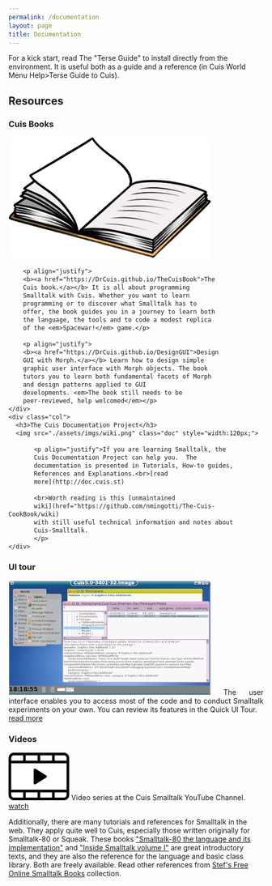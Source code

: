 ```yaml
---
permalink: /documentation
layout: page
title: Documentation
---
```


For a kick start, read The "Terse Guide" to install directly from the
environment. It is useful both as a guide and a reference (in Cuis
World Menu Help>Terse Guide to Cuis).


## Resources

<div class="row">
	<div class="col">
		<h3>Cuis Books</h3>
		<img src="./assets/imgs/book.png" class="doc">
		
		<p align="justify">
		<b><a href="https://DrCuis.github.io/TheCuisBook">The
		Cuis book.</a></b> It is all about programming
		Smalltalk with Cuis. Whether you want to learn
		programming or to discover what Smalltalk has to
		offer, the book guides you in a journey to learn both
		the language, the tools and to code a modest replica
		of the <em>Spacewar!</em> game.</p>
		
		<p align="justify">
		<b><a href="https://DrCuis.github.io/DesignGUI">Design
		GUI with Morph.</a></b> Learn how to design simple
		graphic user interface with Morph objects. The book
		tutors you to learn both fundamental facets of Morph
		and design patterns applied to GUI
		developments. <em>The book still needs to be
		peer-reviewed, help welcomed</em></p>
	</div>
	<div class="col">
	  <h3>The Cuis Documentation Project</h3>
	  <img src="./assets/imgs/wiki.png" class="doc" style="width:120px;">
	  
	       <p align="justify">If you are learning Smalltalk, the
	       Cuis Documentation Project can help you.  The
	       documentation is presented in Tutorials, How-to guides,
	       References and Explanations.<br>[read
	       more](http://doc.cuis.st)

	       <br>Worth reading is this [unmaintained
	       wiki](href="https://github.com/nmingotti/The-Cuis-CookBook/wiki)
	       with still useful technical information and notes about
	       Cuis-Smalltalk.
	       </p>
	</div>
</div>
<div class="row">
	<div class="col">
		<h3>UI tour</h3>
		<p align="justify"><img src="./assets/imgs/ui-tour.png" class="doc">
		The user interface enables you to access most of the code and to conduct Smalltalk experiments on your own. You can review its features in the Quick UI Tour.
		<br><a href="https://github.com/DrCuis/Tutorials/tree/main/100-Quick-Tour">read more</a></p>
	</div>
	<div class="col">
		<h3>Videos</h3>
		<p align="justify"><img src="./assets/imgs/video.png" class="doc" style="width: 120px;">
		Video series at the Cuis Smalltalk YouTube Channel.
		<br><a href="https://www.youtube.com/playlist?list=PLbevs6Mp0MMMaR5gSYzJQXQ56OplFSCJk">watch</a></p>
	</div>
</div>


Additionally, there are many tutorials and references for Smalltalk in the web. They apply quite well to Cuis, especially those written originally for Smalltalk-80 or Squeak. These books ["Smalltalk-80 the language and its implementation"](http://stephane.ducasse.free.fr/FreeBooks/BlueBook/Bluebook.pdf) and ["Inside Smalltalk volume I"](http://stephane.ducasse.free.fr/FreeBooks/InsideST/InsideSmalltalk.pdf) are great introductory texts, and they are also the reference for the language and basic class library. Both are freely available. Read other references from [Stef's Free Online Smalltalk Books](http://stephane.ducasse.free.fr/FreeBooks/) collection.
